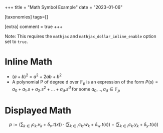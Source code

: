 +++
title = "Math Symbol Example"
date = "2023-01-06"

[taxonomies]
tags=[]

[extra]
comment = true
+++

Note: This requires the `mathjax` and `mathjax_dollar_inline_enable` option set to `true`.

# Inline Math

- $(a+b)^2$ = $a^2 + 2ab + b^2$
- A polynomial P of degree d over $\mathbb{F}_p$ is an expression of the form
  $P(s) = a_0 + a_1 . s + a_2 . s^2 + ... + a_d . s^d$ for some
  $a_0,..,a_d \in \mathbb{F}_p$

# Displayed Math

$$
p := (\sum_{k∈I}{c_k.v_k} + \delta_v.t(x))·(\sum_{k∈I}{c_k.w_k} + \delta_w.t(x)) − (\sum_{k∈I}{c_k.y_k} + \delta_y.t(x))
$$
